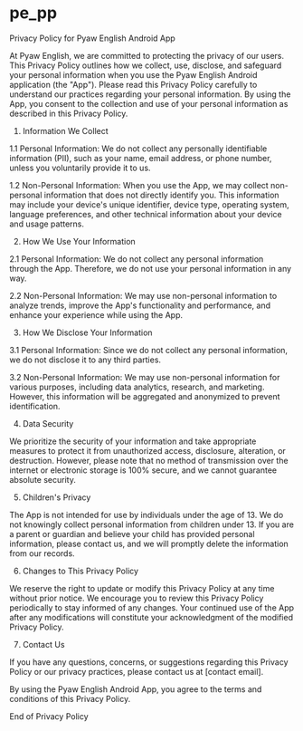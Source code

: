 # pe_pp

Privacy Policy for Pyaw English Android App

At Pyaw English, we are committed to protecting the privacy of our users. This Privacy Policy outlines how we collect, use, disclose, and safeguard your personal information when you use the Pyaw English Android application (the "App"). Please read this Privacy Policy carefully to understand our practices regarding your personal information. By using the App, you consent to the collection and use of your personal information as described in this Privacy Policy.

1. Information We Collect

1.1 Personal Information:
We do not collect any personally identifiable information (PII), such as your name, email address, or phone number, unless you voluntarily provide it to us.

1.2 Non-Personal Information:
When you use the App, we may collect non-personal information that does not directly identify you. This information may include your device's unique identifier, device type, operating system, language preferences, and other technical information about your device and usage patterns.

2. How We Use Your Information

2.1 Personal Information:
We do not collect any personal information through the App. Therefore, we do not use your personal information in any way.

2.2 Non-Personal Information:
We may use non-personal information to analyze trends, improve the App's functionality and performance, and enhance your experience while using the App.

3. How We Disclose Your Information

3.1 Personal Information:
Since we do not collect any personal information, we do not disclose it to any third parties.

3.2 Non-Personal Information:
We may use non-personal information for various purposes, including data analytics, research, and marketing. However, this information will be aggregated and anonymized to prevent identification.

4. Data Security

We prioritize the security of your information and take appropriate measures to protect it from unauthorized access, disclosure, alteration, or destruction. However, please note that no method of transmission over the internet or electronic storage is 100% secure, and we cannot guarantee absolute security.

5. Children's Privacy

The App is not intended for use by individuals under the age of 13. We do not knowingly collect personal information from children under 13. If you are a parent or guardian and believe your child has provided personal information, please contact us, and we will promptly delete the information from our records.

6. Changes to This Privacy Policy

We reserve the right to update or modify this Privacy Policy at any time without prior notice. We encourage you to review this Privacy Policy periodically to stay informed of any changes. Your continued use of the App after any modifications will constitute your acknowledgment of the modified Privacy Policy.

7. Contact Us

If you have any questions, concerns, or suggestions regarding this Privacy Policy or our privacy practices, please contact us at [contact email].

By using the Pyaw English Android App, you agree to the terms and conditions of this Privacy Policy.

End of Privacy Policy

